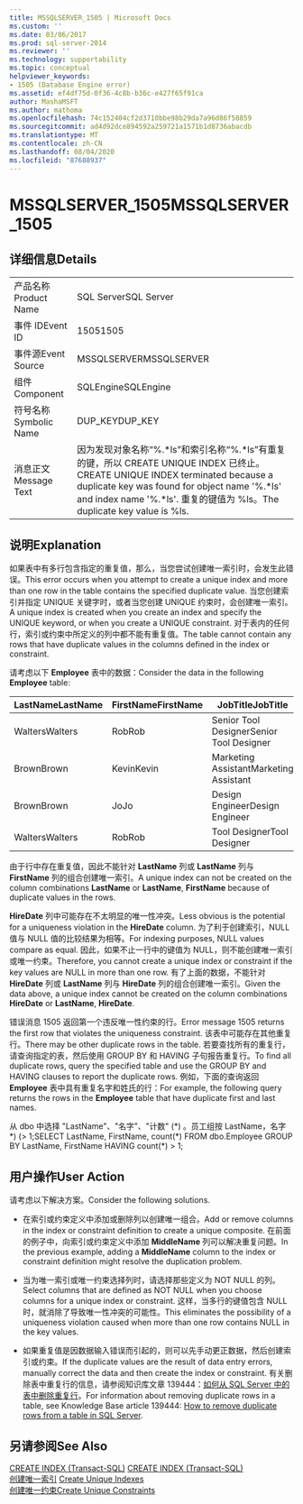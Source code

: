 ```yaml
---
title: MSSQLSERVER_1505 | Microsoft Docs
ms.custom: ''
ms.date: 03/06/2017
ms.prod: sql-server-2014
ms.reviewer: ''
ms.technology: supportability
ms.topic: conceptual
helpviewer_keywords:
- 1505 (Database Engine error)
ms.assetid: ef4df75d-0f36-4c8b-b36c-e427f65f91ca
author: MashaMSFT
ms.author: mathoma
ms.openlocfilehash: 74c152404cf2d3710bbe98b29da7a96d86f58859
ms.sourcegitcommit: ad4d92dce894592a259721a1571b1d8736abacdb
ms.translationtype: MT
ms.contentlocale: zh-CN
ms.lasthandoff: 08/04/2020
ms.locfileid: "87688937"
---
```

# <a name="mssqlserver_1505"></a><span data-ttu-id="6e5f0-102">MSSQLSERVER_1505</span><span class="sxs-lookup"><span data-stu-id="6e5f0-102">MSSQLSERVER_1505</span></span>
    
## <a name="details"></a><span data-ttu-id="6e5f0-103">详细信息</span><span class="sxs-lookup"><span data-stu-id="6e5f0-103">Details</span></span>  
  
|||  
|-|-|  
|<span data-ttu-id="6e5f0-104">产品名称</span><span class="sxs-lookup"><span data-stu-id="6e5f0-104">Product Name</span></span>|<span data-ttu-id="6e5f0-105">SQL Server</span><span class="sxs-lookup"><span data-stu-id="6e5f0-105">SQL Server</span></span>|  
|<span data-ttu-id="6e5f0-106">事件 ID</span><span class="sxs-lookup"><span data-stu-id="6e5f0-106">Event ID</span></span>|<span data-ttu-id="6e5f0-107">1505</span><span class="sxs-lookup"><span data-stu-id="6e5f0-107">1505</span></span>|  
|<span data-ttu-id="6e5f0-108">事件源</span><span class="sxs-lookup"><span data-stu-id="6e5f0-108">Event Source</span></span>|<span data-ttu-id="6e5f0-109">MSSQLSERVER</span><span class="sxs-lookup"><span data-stu-id="6e5f0-109">MSSQLSERVER</span></span>|  
|<span data-ttu-id="6e5f0-110">组件</span><span class="sxs-lookup"><span data-stu-id="6e5f0-110">Component</span></span>|<span data-ttu-id="6e5f0-111">SQLEngine</span><span class="sxs-lookup"><span data-stu-id="6e5f0-111">SQLEngine</span></span>|  
|<span data-ttu-id="6e5f0-112">符号名称</span><span class="sxs-lookup"><span data-stu-id="6e5f0-112">Symbolic Name</span></span>|<span data-ttu-id="6e5f0-113">DUP_KEY</span><span class="sxs-lookup"><span data-stu-id="6e5f0-113">DUP_KEY</span></span>|  
|<span data-ttu-id="6e5f0-114">消息正文</span><span class="sxs-lookup"><span data-stu-id="6e5f0-114">Message Text</span></span>|<span data-ttu-id="6e5f0-115">因为发现对象名称“%.\*ls”和索引名称“%.\*ls”有重复的键，所以 CREATE UNIQUE INDEX 已终止。</span><span class="sxs-lookup"><span data-stu-id="6e5f0-115">CREATE UNIQUE INDEX terminated because a duplicate key was found for object name '%.\*ls' and index name '%.\*ls'.</span></span>  <span data-ttu-id="6e5f0-116">重复的键值为 %ls。</span><span class="sxs-lookup"><span data-stu-id="6e5f0-116">The duplicate key value is %ls.</span></span>|  
  
## <a name="explanation"></a><span data-ttu-id="6e5f0-117">说明</span><span class="sxs-lookup"><span data-stu-id="6e5f0-117">Explanation</span></span>  
 <span data-ttu-id="6e5f0-118">如果表中有多行包含指定的重复值，那么，当您尝试创建唯一索引时，会发生此错误。</span><span class="sxs-lookup"><span data-stu-id="6e5f0-118">This error occurs when you attempt to create a unique index and more than one row in the table contains the specified duplicate value.</span></span> <span data-ttu-id="6e5f0-119">当您创建索引并指定 UNIQUE 关键字时，或者当您创建 UNIQUE 约束时，会创建唯一索引。</span><span class="sxs-lookup"><span data-stu-id="6e5f0-119">A unique index is created when you create an index and specify the UNIQUE keyword, or when you create a UNIQUE constraint.</span></span> <span data-ttu-id="6e5f0-120">对于表内的任何行，索引或约束中所定义的列中都不能有重复值。</span><span class="sxs-lookup"><span data-stu-id="6e5f0-120">The table cannot contain any rows that have duplicate values in the columns defined in the index or constraint.</span></span>  
  
 <span data-ttu-id="6e5f0-121">请考虑以下 **Employee** 表中的数据：</span><span class="sxs-lookup"><span data-stu-id="6e5f0-121">Consider the data in the following **Employee** table:</span></span>  
  
|<span data-ttu-id="6e5f0-122">LastName</span><span class="sxs-lookup"><span data-stu-id="6e5f0-122">LastName</span></span>|<span data-ttu-id="6e5f0-123">FirstName</span><span class="sxs-lookup"><span data-stu-id="6e5f0-123">FirstName</span></span>|<span data-ttu-id="6e5f0-124">JobTitle</span><span class="sxs-lookup"><span data-stu-id="6e5f0-124">JobTitle</span></span>|<span data-ttu-id="6e5f0-125">HireDate</span><span class="sxs-lookup"><span data-stu-id="6e5f0-125">HireDate</span></span>|  
|--------------|---------------|--------------|--------------|  
|<span data-ttu-id="6e5f0-126">Walters</span><span class="sxs-lookup"><span data-stu-id="6e5f0-126">Walters</span></span>|<span data-ttu-id="6e5f0-127">Rob</span><span class="sxs-lookup"><span data-stu-id="6e5f0-127">Rob</span></span>|<span data-ttu-id="6e5f0-128">Senior Tool Designer</span><span class="sxs-lookup"><span data-stu-id="6e5f0-128">Senior Tool Designer</span></span>|<span data-ttu-id="6e5f0-129">2004-11-19</span><span class="sxs-lookup"><span data-stu-id="6e5f0-129">2004-11-19</span></span>|  
|<span data-ttu-id="6e5f0-130">Brown</span><span class="sxs-lookup"><span data-stu-id="6e5f0-130">Brown</span></span>|<span data-ttu-id="6e5f0-131">Kevin</span><span class="sxs-lookup"><span data-stu-id="6e5f0-131">Kevin</span></span>|<span data-ttu-id="6e5f0-132">Marketing Assistant</span><span class="sxs-lookup"><span data-stu-id="6e5f0-132">Marketing Assistant</span></span>|<span data-ttu-id="6e5f0-133">Null</span><span class="sxs-lookup"><span data-stu-id="6e5f0-133">NULL</span></span>|  
|<span data-ttu-id="6e5f0-134">Brown</span><span class="sxs-lookup"><span data-stu-id="6e5f0-134">Brown</span></span>|<span data-ttu-id="6e5f0-135">Jo</span><span class="sxs-lookup"><span data-stu-id="6e5f0-135">Jo</span></span>|<span data-ttu-id="6e5f0-136">Design Engineer</span><span class="sxs-lookup"><span data-stu-id="6e5f0-136">Design Engineer</span></span>|<span data-ttu-id="6e5f0-137">Null</span><span class="sxs-lookup"><span data-stu-id="6e5f0-137">NULL</span></span>|  
|<span data-ttu-id="6e5f0-138">Walters</span><span class="sxs-lookup"><span data-stu-id="6e5f0-138">Walters</span></span>|<span data-ttu-id="6e5f0-139">Rob</span><span class="sxs-lookup"><span data-stu-id="6e5f0-139">Rob</span></span>|<span data-ttu-id="6e5f0-140">Tool Designer</span><span class="sxs-lookup"><span data-stu-id="6e5f0-140">Tool Designer</span></span>|<span data-ttu-id="6e5f0-141">2001-08-09</span><span class="sxs-lookup"><span data-stu-id="6e5f0-141">2001-08-09</span></span>|  
  
 <span data-ttu-id="6e5f0-142">由于行中存在重复值，因此不能针对 **LastName** 列或 **LastName** 列与 **FirstName** 列的组合创建唯一索引。</span><span class="sxs-lookup"><span data-stu-id="6e5f0-142">A unique index can not be created on the column combinations **LastName** or **LastName**, **FirstName** because of duplicate values in the rows.</span></span>  
  
 <span data-ttu-id="6e5f0-143">**HireDate** 列中可能存在不太明显的唯一性冲突。</span><span class="sxs-lookup"><span data-stu-id="6e5f0-143">Less obvious is the potential for a uniqueness violation in the **HireDate** column.</span></span> <span data-ttu-id="6e5f0-144">为了利于创建索引，NULL 值与 NULL 值的比较结果为相等。</span><span class="sxs-lookup"><span data-stu-id="6e5f0-144">For indexing purposes, NULL values compare as equal.</span></span> <span data-ttu-id="6e5f0-145">因此，如果不止一行中的键值为 NULL，则不能创建唯一索引或唯一约束。</span><span class="sxs-lookup"><span data-stu-id="6e5f0-145">Therefore, you cannot create a unique index or constraint if the key values are NULL in more than one row.</span></span> <span data-ttu-id="6e5f0-146">有了上面的数据，不能针对 **HireDate** 列或 **LastName** 列与 **HireDate** 列的组合创建唯一索引。</span><span class="sxs-lookup"><span data-stu-id="6e5f0-146">Given the data above, a unique index cannot be created on the column combinations **HireDate** or **LastName**, **HireDate**.</span></span>  
  
 <span data-ttu-id="6e5f0-147">错误消息 1505 返回第一个违反唯一性约束的行。</span><span class="sxs-lookup"><span data-stu-id="6e5f0-147">Error message 1505 returns the first row that violates the uniqueness constraint.</span></span> <span data-ttu-id="6e5f0-148">该表中可能存在其他重复行。</span><span class="sxs-lookup"><span data-stu-id="6e5f0-148">There may be other duplicate rows in the table.</span></span> <span data-ttu-id="6e5f0-149">若要查找所有的重复行，请查询指定的表，然后使用 GROUP BY 和 HAVING 子句报告重复行。</span><span class="sxs-lookup"><span data-stu-id="6e5f0-149">To find all duplicate rows, query the specified table and use the GROUP BY and HAVING clauses to report the duplicate rows.</span></span> <span data-ttu-id="6e5f0-150">例如，下面的查询返回 **Employee** 表中具有重复名字和姓氏的行：</span><span class="sxs-lookup"><span data-stu-id="6e5f0-150">For example, the following query returns the rows in the **Employee** table that have duplicate first and last names.</span></span>  
  
 <span data-ttu-id="6e5f0-151">从 dbo 中选择 "LastName"、"名字"、"计数" (\*) 。员工组按 LastName，名字 \*)  (> 1;</span><span class="sxs-lookup"><span data-stu-id="6e5f0-151">SELECT LastName, FirstName, count(\*) FROM dbo.Employee GROUP BY LastName, FirstName HAVING count(\*) > 1;</span></span>  
  
## <a name="user-action"></a><span data-ttu-id="6e5f0-152">用户操作</span><span class="sxs-lookup"><span data-stu-id="6e5f0-152">User Action</span></span>  
 <span data-ttu-id="6e5f0-153">请考虑以下解决方案。</span><span class="sxs-lookup"><span data-stu-id="6e5f0-153">Consider the following solutions.</span></span>  
  
-   <span data-ttu-id="6e5f0-154">在索引或约束定义中添加或删除列以创建唯一组合。</span><span class="sxs-lookup"><span data-stu-id="6e5f0-154">Add or remove columns in the index or constraint definition to create a unique composite.</span></span> <span data-ttu-id="6e5f0-155">在前面的例子中，向索引或约束定义中添加 **MiddleName** 列可以解决重复问题。</span><span class="sxs-lookup"><span data-stu-id="6e5f0-155">In the previous example, adding a **MiddleName** column to the index or constraint definition might resolve the duplication problem.</span></span>  
  
-   <span data-ttu-id="6e5f0-156">当为唯一索引或唯一约束选择列时，请选择那些定义为 NOT NULL 的列。</span><span class="sxs-lookup"><span data-stu-id="6e5f0-156">Select columns that are defined as NOT NULL when you choose columns for a unique index or constraint.</span></span> <span data-ttu-id="6e5f0-157">这样，当多行的键值包含 NULL 时，就消除了导致唯一性冲突的可能性。</span><span class="sxs-lookup"><span data-stu-id="6e5f0-157">This eliminates the possibility of a uniqueness violation caused when more than one row contains NULL in the key values.</span></span>  
  
-   <span data-ttu-id="6e5f0-158">如果重复值是因数据输入错误而引起的，则可以先手动更正数据，然后创建索引或约束。</span><span class="sxs-lookup"><span data-stu-id="6e5f0-158">If the duplicate values are the result of data entry errors, manually correct the data and then create the index or constraint.</span></span> <span data-ttu-id="6e5f0-159">有关删除表中重复行的信息，请参阅知识库文章 139444：[如何从 SQL Server 中的表中删除重复行](https://support.microsoft.com/kb/139444)。</span><span class="sxs-lookup"><span data-stu-id="6e5f0-159">For information about removing duplicate rows in a table, see Knowledge Base article 139444: [How to remove duplicate rows from a table in SQL Server](https://support.microsoft.com/kb/139444).</span></span>  
  
## <a name="see-also"></a><span data-ttu-id="6e5f0-160">另请参阅</span><span class="sxs-lookup"><span data-stu-id="6e5f0-160">See Also</span></span>  
 <span data-ttu-id="6e5f0-161">[CREATE INDEX (Transact-SQL)](/sql/t-sql/statements/create-index-transact-sql) </span><span class="sxs-lookup"><span data-stu-id="6e5f0-161">[CREATE INDEX &#40;Transact-SQL&#41;](/sql/t-sql/statements/create-index-transact-sql) </span></span>  
 <span data-ttu-id="6e5f0-162">[创建唯一索引](../indexes/indexes.md) </span><span class="sxs-lookup"><span data-stu-id="6e5f0-162">[Create Unique Indexes](../indexes/indexes.md) </span></span>  
 [<span data-ttu-id="6e5f0-163">创建唯一约束</span><span class="sxs-lookup"><span data-stu-id="6e5f0-163">Create Unique Constraints</span></span>](../tables/create-unique-constraints.md)  
  
  
